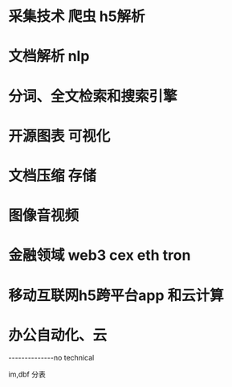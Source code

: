 
# 采集技术 爬虫 h5解析

# 文档解析  nlp

# 分词、全文检索和搜索引擎

# 开源图表 可视化

# 文档压缩 存储

# 图像音视频

# 金融领域 web3 cex eth tron 

# 移动互联网h5跨平台app 和云计算

# 办公自动化、云 



--------------no technical


im,dbf
分表